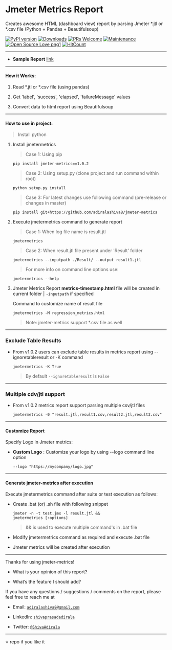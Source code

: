 # Jmeter Metrics Report

Creates awesome HTML (dashboard view) report by parsing Jmeter *.jtl or *.csv file (Python + Pandas + Beautifulsoup)

[![PyPI version](https://badge.fury.io/py/jmeter-metrics.svg)](https://badge.fury.io/py/jmeter-metrics)
[![Downloads](https://pepy.tech/badge/jmeter-metrics)](https://pepy.tech/project/jmeter-metrics)
[![PRs Welcome](https://img.shields.io/badge/PRs-welcome-brightgreen.svg?style=flat-square)]()
[![Maintenance](https://img.shields.io/badge/Maintained%3F-yes-green.svg)]()
[![Open Source Love png1](https://badges.frapsoft.com/os/v1/open-source.png?v=103)]()
[![HitCount](http://hits.dwyl.io/adiralashiva8/jmeter-metrics.svg)](http://hits.dwyl.io/adiralashiva8/jmeter-metrics)

---

 - __Sample Report__ [link](https://jmetermetrics.netlify.com/)

---

#### How it Works:

1. Read *.jtl or *.csv file (using pandas)

2. Get 'label', 'success', 'elapsed', 'failureMessage' values

3. Convert data to html report using Beautifulsoup

---

#### How to use in project:

> Install python

1. Install jmetermetrics

    > Case 1: Using pip
    ```
    pip install jmeter-metrics==1.0.2
    ```

    > Case 2: Using setup.py (clone project and run command within root)
    ```
    python setup.py install
    ```

    > Case 3: For latest changes use following command (pre-release or changes in master)
    ```
    pip install git+https://github.com/adiralashiva8/jmeter-metrics
    ```

2. Execute jmetermetrics command to generate report

    > Case 1: When log file name is result.jtl
    ```
    jmetermetrics
    ```

    > Case 2: When result.jtl file present under 'Result' folder
    ```
    jmetermetrics --inputpath ./Result/ --output result1.jtl
    ```

    > For more info on command line options use:

    ```
    jmetermetrics --help
    ```

3. Jmeter Metrics Report __metrics-timestamp.html__ file will be created in current folder | `-inputpath` if specified

    Command to customize name of result file
    ```
    jmetermetrics -M regression_metrics.html
    ```

   > Note: jmeter-metrics support *.csv file as well

---

### Exclude Table Results

 - From v1.0.2 users can exclude table results in metrics report using --ignoretableresult or -K command

    ```
    jmetermetrics -K True
    ```

    > By default `--ignoretableresult` is `False`

---

### Multiple cdv/jtl support

 - From v1.0.2 metrics report support parsing multiple csv/jtl files

    ```
    jmetermetrics -0 "result.jtl,result1.csv,result2.jtl,result3.csv"
    ```
---

#### Customize Report

Specify Logo in Jmeter metrics:

 - __Custom Logo__ : Customize your logo by using --logo command line option

     ```
     --logo "https://mycompany/logo.jpg"
     ```
---

#### Generate jmeter-metrics after execution

Execute jmetermetrics command after suite or test execution as follows:

 - Create .bat (or) .sh file with following snippet

    ```
    jmeter -n -t test.jmx -l result.jtl &&
    jmetermetrics [:options]
    ```

    > && is used to execute multiple command's in .bat file

  - Modify jmetermetrics command as required and execute .bat file

  - Jmeter metrics will be created after execution

---

Thanks for using jmeter-metrics!

 - What is your opinion of this report?

 - What’s the feature I should add?

If you have any questions / suggestions / comments on the report, please feel free to reach me at

 - Email: <a href="mailto:adiralashiva8@gmail.com?Subject=Jmeter%20Metrics" target="_blank">`adiralashiva8@gmail.com`</a> 

 - LinkedIn: <a href="https://www.linkedin.com/in/shivaprasadadirala/" target="_blank">`shivaprasadadirala`</a>

 - Twitter: <a href="https://twitter.com/ShivaAdirala" target="_blank">`@ShivaAdirala`</a>

---

:star: repo if you like it
